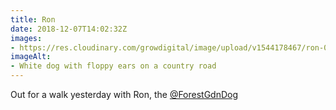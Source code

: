 ```yaml
---
title: Ron
date: 2018-12-07T14:02:32Z
images: 
- https://res.cloudinary.com/growdigital/image/upload/v1544178467/ron-0C028058.jpg
imageAlt: 
- White dog with floppy ears on a country road
---
```


Out for a walk yesterday with Ron, the [@ForestGdnDog](https://twitter.com/forestgdndog)
